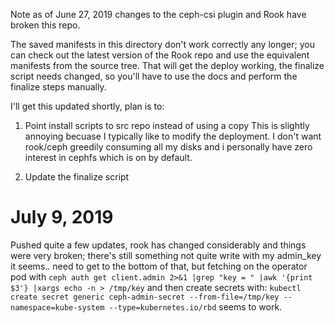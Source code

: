 Note as of June 27, 2019 changes to the ceph-csi plugin and Rook have broken this repo.

The saved manifests in this directory don't work correctly any longer; you can check out the latest version of the Rook repo and use the equivalent manifests from the source tree.  That will get the deploy working, the finalize script needs changed, so you'll have to use the docs and perform the finalize steps manually.

I'll get this updated shortly, plan is to:
1. Point install scripts to src repo instead of using a copy
   This is slightly annoying becuase I typically like to modify the deployment.  I don't want rook/ceph greedily consuming all my disks and i personally have zero interest in cephfs which is on by default.

2. Update the finalize script  


# July 9, 2019

Pushed quite a few updates, rook has changed considerably and things were very broken; there's still something not quite write with my admin_key it seems.. need to get to the bottom of that, but fetching on the operator pod with `ceph auth get client.admin 2>&1 |grep "key = " |awk '{print  $3'} |xargs echo -n > /tmp/key` and then create secrets with:  `kubectl create secret generic ceph-admin-secret --from-file=/tmp/key --namespace=kube-system --type=kubernetes.io/rbd`  seems to work.
